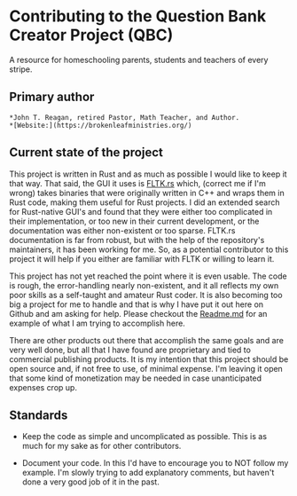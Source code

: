 # Contributing to the Question Bank Creator Project (QBC)

A resource for homeschooling parents, students and teachers of every stripe.
   
## Primary author

    *John T. Reagan, retired Pastor, Math Teacher, and Author.   
    *[Website:](https://brokenleafministries.org/)
   
## Current state of the project

This project is written in Rust and as much as possible I would like to keep it that way.  That said, the GUI it uses is [FLTK.rs](https://github.com/fltk-rs/fltk-rs) which, (correct me if I'm wrong) takes binaries that were originally written in C++ and wraps them in Rust code, making them useful for Rust projects.  I did an extended search for Rust-native GUI's and found that they were either too complicated in their implementation, or too new in their current development, or the documentation was either non-existent or too sparse.  FLTK.rs documentation is far from robust, but with the help of the repository's maintainers, it has been working for me.  So, as a potential contributor to this project it will help if you either are familiar with FLTK or willing to learn it.
   
This project has not yet reached the point where it is even usable.  The code is rough, the error-handling nearly non-existent, and it all reflects my own poor skills as a self-taught and amateur Rust coder.  It is also becoming too big a project for me to handle and that is why I have put it out here on Github and am asking for help.  Please checkout the [Readme.md](https://github.com/jtreagan/Question-Bank-Creator/blob/master/README.md) for an example of what I am trying to accomplish here.
   
There are other products out there that accomplish the same goals and are very well done, but all that I have found are proprietary and tied to commercial publishing products.  It is my intention that this project should be open source and, if not free to use, of minimal expense.  I'm leaving it open that some kind of monetization may be needed in case unanticipated expenses crop up.  
   
## Standards

   * Keep the code as simple and uncomplicated as possible.  This is as much for my sake as for other contributors.  
   
   * Document your code.  In this I'd have to encourage you to NOT follow my example.  I'm slowly trying to add explanatory comments, but haven't done a very good job of it in the past.
   
   
   
   
   
   
   
   
   
   
   
   
   
   
